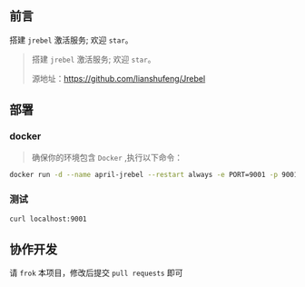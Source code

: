 ## 前言

搭建 `jrebel` 激活服务; 欢迎 `star`。

> 搭建 `jrebel` 激活服务; 欢迎 `star`。
>
> 源地址：https://github.com/lianshufeng/Jrebel

## 部署

### docker

> 确保你的环境包含 `Docker` ,执行以下命令：

~~~bash
docker run -d --name april-jrebel --restart always -e PORT=9001 -p 9001:8080 mobaijun/april-jrebel:latest
~~~

### 测试

~~~bash
curl localhost:9001
~~~

## 协作开发

请 `frok` 本项目，修改后提交 `pull requests` 即可
